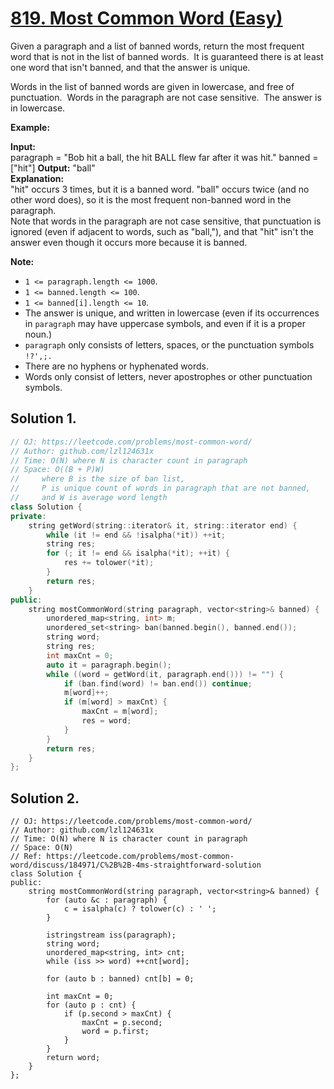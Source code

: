 # [819. Most Common Word (Easy)](https://leetcode.com/problems/most-common-word/)

Given a paragraph and a list of banned words, return the most frequent word that is not in the list of banned words.  It is guaranteed there is at least one word that isn't banned, and that the answer is unique.

Words in the list of banned words are given in lowercase, and free of punctuation.  Words in the paragraph are not case sensitive.  The answer is in lowercase.

**Example:**

**Input:**   
paragraph = "Bob hit a ball, the hit BALL flew far after it was hit."
banned = \["hit"\]
**Output:** "ball"  
**Explanation:**   
"hit" occurs 3 times, but it is a banned word.
"ball" occurs twice (and no other word does), so it is the most frequent non-banned word in the paragraph.   
Note that words in the paragraph are not case sensitive, 
that punctuation is ignored (even if adjacent to words, such as "ball,"), 
and that "hit" isn't the answer even though it occurs more because it is banned.

**Note:**

*   `1 <= paragraph.length <= 1000`.
*   `1 <= banned.length <= 100`.
*   `1 <= banned[i].length <= 10`.
*   The answer is unique, and written in lowercase (even if its occurrences in `paragraph` may have uppercase symbols, and even if it is a proper noun.)
*   `paragraph` only consists of letters, spaces, or the punctuation symbols `!?',;.`
*   There are no hyphens or hyphenated words.
*   Words only consist of letters, never apostrophes or other punctuation symbols.

## Solution 1.

```cpp
// OJ: https://leetcode.com/problems/most-common-word/
// Author: github.com/lzl124631x
// Time: O(N) where N is character count in paragraph
// Space: O((B + P)W)
//     where B is the size of ban list,
//     P is unique count of words in paragraph that are not banned,
//     and W is average word length
class Solution {
private:
    string getWord(string::iterator& it, string::iterator end) {
        while (it != end && !isalpha(*it)) ++it;
        string res;
        for (; it != end && isalpha(*it); ++it) {
            res += tolower(*it);
        }
        return res;
    }
public:
    string mostCommonWord(string paragraph, vector<string>& banned) {
        unordered_map<string, int> m;
        unordered_set<string> ban(banned.begin(), banned.end());
        string word;
        string res;
        int maxCnt = 0;
        auto it = paragraph.begin();
        while ((word = getWord(it, paragraph.end())) != "") {
            if (ban.find(word) != ban.end()) continue;
            m[word]++;
            if (m[word] > maxCnt) {
                maxCnt = m[word];
                res = word;
            }
        }
        return res;
    }
};
```

## Solution 2.
```
// OJ: https://leetcode.com/problems/most-common-word/
// Author: github.com/lzl124631x
// Time: O(N) where N is character count in paragraph
// Space: O(N)
// Ref: https://leetcode.com/problems/most-common-word/discuss/184971/C%2B%2B-4ms-straightforward-solution
class Solution {
public:
    string mostCommonWord(string paragraph, vector<string>& banned) {
        for (auto &c : paragraph) {
            c = isalpha(c) ? tolower(c) : ' ';
        }
        
        istringstream iss(paragraph);
        string word;
        unordered_map<string, int> cnt;
        while (iss >> word) ++cnt[word];
        
        for (auto b : banned) cnt[b] = 0;
        
        int maxCnt = 0;
        for (auto p : cnt) {
            if (p.second > maxCnt) {
                maxCnt = p.second;
                word = p.first;
            }
        }
        return word;
    }
};
```